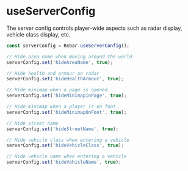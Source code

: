 # useServerConfig

The server config controls player-wide aspects such as radar display, vehicle class display, etc.

```ts
const serverConfig = Rebar.useServerConfig();

// Hide area name when moving around the world
serverConfig.set('hideAreaName', true);

// Hide health and armour on radar
serverConfig.set('hideHealthArmour', true);

// Hide minimap when a page is opened
serverConfig.set('hideMinimapInPage', true);

// Hide minimap when a player is on foot
serverConfig.set('hideMinimapOnFoot', true);

// Hide street name
serverConfig.set('hideStreetName', true);

// Hide vehicle class when entering a vehicle
serverConfig.set('hideVehicleClass', true);

// Hide vehicle name when entering a vehicle
serverConfig.set('hideVehicleName', true);
```
